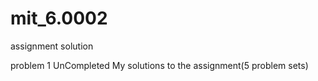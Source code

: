 # mit_6.0002
assignment solution 

problem 1 UnCompleted 
My solutions to the assignment(5 problem sets)